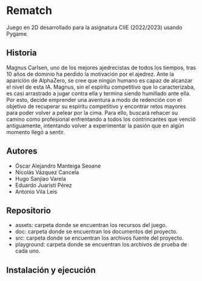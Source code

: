 # Rematch

Juego en 2D desarrollado para la asignatura CIIE (2022/2023) usando Pygame.

## Historia

Magnus Carlsen, uno de los mejores ajedrecistas de todos los tiempos, tras 10 años de dominio ha perdido la motivación por el ajedrez. Ante la aparición de AlphaZero, se cree que ningún humano es capaz de alcanzar el nivel de esta IA. Magnus, sin el espíritu competitivo que lo caracterizaba, es casi arrastrado a jugar contra ella y termina siendo humillado ante ella. Por esto, decide emprender una aventura a modo de redención con el objetivo de recuperar su espíritu competitivo y encontrar retos mayores para poder volver a pelear por la cima. Para ello, buscará rehacer su camino como profesional enfrentando a todos los contrincantes que venció antiguamente, intentando volver a experimentar la pasión que en algún momento llegó a sentir.

## Autores

- Óscar Alejandro Manteiga Seoane
- Nicolás Vázquez Cancela
- Hugo Sanjiao Varela
- Eduardo Juaristi Pérez
- Antonio Vila Leis

## Repositorio

- assets: carpeta donde se encuentran los recursos del juego.
- doc: carpeta donde se encuentran los documentos del proyecto.
- src: carpeta donde se encuentran los archivos fuente del proyecto.
- playground: carpeta donde se encuentran los archivos de prueba de cada uno.

## Instalación y ejecución
